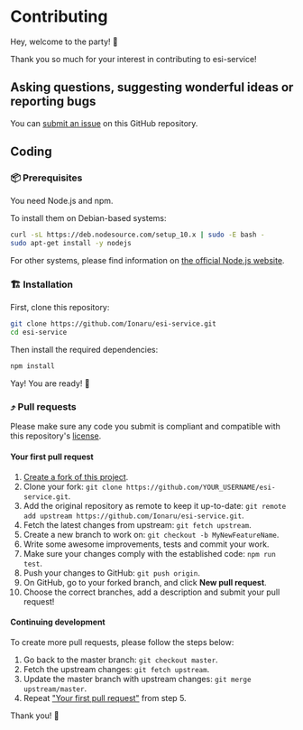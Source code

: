 # Contributing

Hey, welcome to the party! 🎉

Thank you so much for your interest in contributing to esi-service!


## Asking questions, suggesting wonderful ideas or reporting bugs

You can [submit an issue️](https://github.com/Ionaru/esi-service/issues) on this GitHub repository.


## Coding

### 📦 Prerequisites

You need Node.js and npm.

To install them on Debian-based systems:

```bash
curl -sL https://deb.nodesource.com/setup_10.x | sudo -E bash -
sudo apt-get install -y nodejs
```

For other systems, please find information on [the official Node.js website](https://nodejs.org/en/download/).


### 🏗️ Installation

First, clone this repository:

```bash
git clone https://github.com/Ionaru/esi-service.git
cd esi-service
```

Then install the required dependencies:

```bash
npm install
```

Yay! You are ready! 🍾


### ⤴️ Pull requests

Please make sure any code you submit is compliant and compatible with this repository's [license](./LICENSE).

#### Your first pull request
1. [Create a fork of this project](https://github.com/Ionaru/esi-service/fork).
2. Clone your fork: `git clone https://github.com/YOUR_USERNAME/esi-service.git`.
3. Add the original repository as remote to keep it up-to-date: `git remote add upstream https://github.com/Ionaru/esi-service.git`.
4. Fetch the latest changes from upstream: `git fetch upstream`.
5. Create a new branch to work on: `git checkout -b MyNewFeatureName`.
6. Write some awesome improvements, tests and commit your work.
7. Make sure your changes comply with the established code: `npm run test`.
8. Push your changes to GitHub: `git push origin`.
9. On GitHub, go to your forked branch, and click **New pull request**.
10. Choose the correct branches, add a description and submit your pull request!

#### Continuing development
To create more pull requests, please follow the steps below:
1. Go back to the master branch: `git checkout master`.
2. Fetch the upstream changes: `git fetch upstream`.
3. Update the master branch with upstream changes: `git merge upstream/master`.
4. Repeat ["Your first pull request"](#your-first-pull-request) from step 5.

Thank you! 💜
